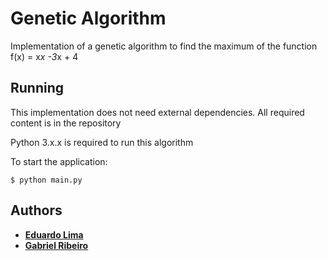 # Genetic Algorithm

Implementation of a genetic algorithm to find the maximum of the function f(x) = x*x -3*x + 4

## Running

This implementation does not need external dependencies. All required content is in the repository

Python 3.x.x is required to run this algorithm

To start the application:

```
$ python main.py
```

## Authors
* [**Eduardo Lima**](https://github.com/LimaEduardo)
* [**Gabriel Ribeiro**](https://github.com/gabriel-gro)